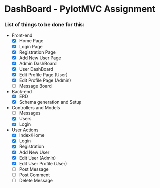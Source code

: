 # DashBoard - PylotMVC Assignment

### List of things to be done for this:
+ Front-end
  - [x] Home Page
  - [x] Login Page
  - [x] Registration Page
  - [x] Add New User Page
  - [x] Admin DashBoard
  - [x] User DashBoard
  - [x] Edit Profile Page (User)
  - [x] Edit Profile Page (Admin)
  - [ ] Message Board

+ Back-end
  - [x] ERD
  - [x] Schema generation and Setup

+ Controllers and Models
  - [ ] Messages
  - [x] Users
  - [x] Login

+ User Actions
  - [x] Index/Home
  - [x] Login
  - [x] Registration
  - [x] Add New User
  - [x] Edit User (Admin)
  - [x] Edit User Profile (User)
  - [ ] Post Message
  - [ ] Post Comment
  - [ ] Delete Message
